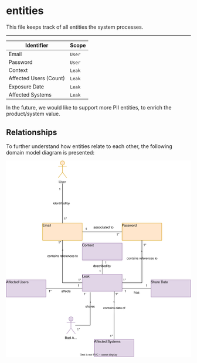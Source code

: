 # entities

This file keeps track of all entities the system processes.

---

|Identifier|Scope|
|----------|-----|
|Email|`User`|
|Password|`User`|
|Context|`Leak`|
|Affected Users (Count)|`Leak`|
|Exposure Date|`Leak`|
|Affected Systems|`Leak`|

In the future, we would like to support more PII entities, to enrich the product/system value.

## Relationships

To further understand how entities relate to each other, the following domain model diagram is presented:

![domain model describing entities relationships](src/001-domain-model.drawio.svg)
